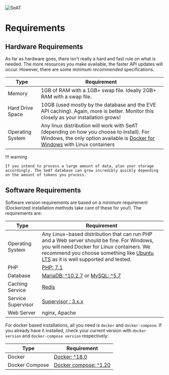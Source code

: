 ![SeAT](https://i.imgur.com/aPPOxSK.png)

# Requirements

## Hardware Requirements

As far as hardware goes, there isn't really a hard and fast rule on what is needed. The more resources you make available, the faster API updates will occur. However, there are some minimum *recommended* specifications.

| Type | Requirement |
| ------- | ------- |
| Memory | 1GB of RAM with a 1GB+ swap file. Ideally 2GB+ RAM with a swap file. |
| Hard Drive Space | 10GB (used mostly by the database and the EVE API caching). Again, more is better. Monitor this closely as your installation grows! |
| Operating System | Any linux distribution will work with SeAT (depending on how you choose to install). For Windows, the only option available is [Docker for Windows](https://docs.docker.com/docker-for-windows/) with Linux containers |

!!! warning

    If you intend to process a large amount of data, plan your storage accordingly. The SeAT database can grow incredibly quickly depending on the amount of tokens you process.

## Software Requirements

Software version requirements are based on a *minimum* requirement (Dockerized installation methods take care of these for you!). The requirements are:

| Type | Requirement |
| ------------ | ------------- |
| Operating System | Any Linux-based distribution that can run PHP and a Web server should be fine.  For Windows, you will need Docker for Linux containers. We recommend you choose something like [Ubuntu LTS](https://www.ubuntu.com/) as it is well supported and tested. |
| PHP | [PHP: 7.1](http://php.net/)|
| Database | [MariaDB: ^10.2.7](https://mariadb.org/) or [MySQL: ^5.7](https://www.mysql.com/) |
| Caching Service | [Redis](https://redis.io/)  |
| Service Supervisor | [Supervisor : 3.x.x](http://supervisord.org/) |
| Web Server | nginx, Apache |

For docker based installations, all you need is `docker` and `docker-compose`. If you already have it installed, check your current version with `docker version` and `docker-compose version` respectively:

| Type | Requirement |
| ------------ | ------------- |
| Docker | [Docker: ^18.0](https://www.docker.com/) |
| Docker Compose | [Docker compose: ^1.20](https://docs.docker.com/compose/)|
